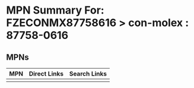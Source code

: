 



# MPN Summary For: FZECONMX87758616 > con-molex : 87758-0616

## MPNs
  

|MPN|Direct Links|Search Links|
| :--- | :--- | :--- |
||||
